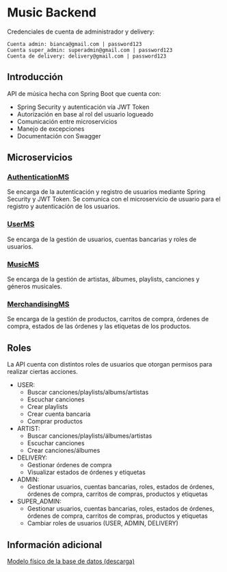 
# Music Backend

Credenciales de cuenta de administrador y delivery:

    Cuenta admin: bianca@gmail.com | password123
    Cuenta super_admin: superadmin@gmail.com | password123
    Cuenta de delivery: delivery@gmail.com | password123

## Introducción
API de música hecha con Spring Boot que cuenta con:

- Spring Security y autenticación vía JWT Token
- Autorización en base al rol del usuario logueado
- Comunicación entre microservicios
- Manejo de excepciones
- Documentación con Swagger

## Microservicios
### [AuthenticationMS](https://authenticationms.onrender.com/swagger-ui/index.html#/)
Se encarga de la autenticación y registro de usuarios mediante Spring Security y JWT Token. Se comunica con el microservicio de usuario para el registro y autenticación de los usuarios.

### [UserMS](https://music-render-pvrq.onrender.com/swagger-ui/index.html#)
Se encarga de la gestión de usuarios, cuentas bancarias y roles de usuarios.

### [MusicMS](https://musicms.onrender.com/swagger-ui/index.html#/)
Se encarga de la gestión de artistas, álbumes, playlists, canciones y géneros musicales.

### [MerchandisingMS](https://mechandisingms.onrender.com/swagger-ui/index.html#/)
Se encarga de la gestión de productos, carritos de compra, órdenes de compra, estados de las órdenes y las etiquetas de los productos.

## Roles
La API cuenta con distintos roles de usuarios que otorgan permisos para realizar ciertas acciones.
- USER:
    - Buscar canciones/playlists/albums/artistas
    - Escuchar canciones
    - Crear playlists
    - Crear cuenta bancaria
    - Comprar productos
- ARTIST: 
    - Buscar canciones/playlists/álbumes/artistas
    - Escuchar canciones
    - Crear canciones/álbumes
- DELIVERY:
    - Gestionar órdenes de compra
    - Visualizar estados de órdenes y etiquetas
- ADMIN:
    - Gestionar usuarios, cuentas bancarias, roles, estados de órdenes, órdenes de compra, carritos de compras, productos y etiquetas
- SUPER_ADMIN:
    - Gestionar usuarios, cuentas bancarias, roles, estados de órdenes, órdenes de compra, carritos de compras, productos y etiquetas
    - Cambiar roles de usuarios (USER, ADMIN, DELIVERY)

## Información adicional
[Modelo físico de la base de datos (descarga)](https://res.cloudinary.com/dvfmykwam/image/upload/v1714420283/music-model.svg)

